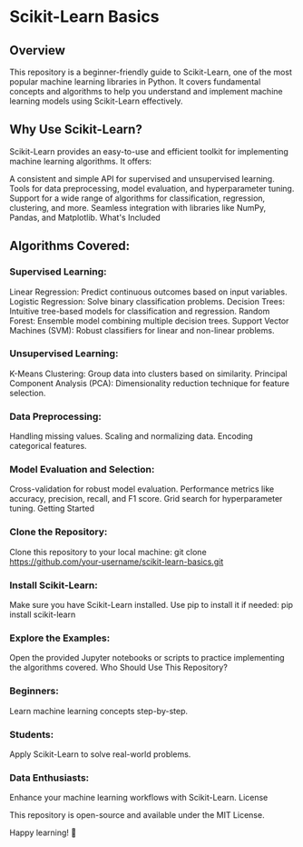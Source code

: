 # Scikit-Learn Basics

## Overview

This repository is a beginner-friendly guide to Scikit-Learn, one of the most popular machine learning libraries in Python. It covers fundamental concepts and algorithms to help you understand and implement machine learning models using Scikit-Learn effectively.

## Why Use Scikit-Learn?

Scikit-Learn provides an easy-to-use and efficient toolkit for implementing machine learning algorithms. It offers:

A consistent and simple API for supervised and unsupervised learning.
Tools for data preprocessing, model evaluation, and hyperparameter tuning.
Support for a wide range of algorithms for classification, regression, clustering, and more.
Seamless integration with libraries like NumPy, Pandas, and Matplotlib.
What's Included

## Algorithms Covered:
### Supervised Learning:
Linear Regression: Predict continuous outcomes based on input variables.
Logistic Regression: Solve binary classification problems.
Decision Trees: Intuitive tree-based models for classification and regression.
Random Forest: Ensemble model combining multiple decision trees.
Support Vector Machines (SVM): Robust classifiers for linear and non-linear problems.
### Unsupervised Learning:
K-Means Clustering: Group data into clusters based on similarity.
Principal Component Analysis (PCA): Dimensionality reduction technique for feature selection.
### Data Preprocessing:
Handling missing values.
Scaling and normalizing data.
Encoding categorical features.
### Model Evaluation and Selection:
Cross-validation for robust model evaluation.
Performance metrics like accuracy, precision, recall, and F1 score.
Grid search for hyperparameter tuning.
Getting Started

### Clone the Repository:
Clone this repository to your local machine:
git clone https://github.com/your-username/scikit-learn-basics.git
### Install Scikit-Learn:
Make sure you have Scikit-Learn installed. Use pip to install it if needed:
pip install scikit-learn
### Explore the Examples:
Open the provided Jupyter notebooks or scripts to practice implementing the algorithms covered.
Who Should Use This Repository?

### Beginners: 
Learn machine learning concepts step-by-step.
### Students: 
Apply Scikit-Learn to solve real-world problems.
### Data Enthusiasts: 
Enhance your machine learning workflows with Scikit-Learn.
License

This repository is open-source and available under the MIT License.

Happy learning! 🤖
